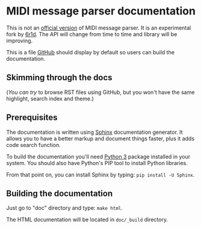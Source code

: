 # MIDI message parser documentation

This is not an [official version](https://github.com/BinaryNate/midi-message-parser) of MIDI message parser. It is an experimental fork by [6r1d](https://github.com/6r1d).
The API will change from time to time and library will be improving.

This is a file [GitHub](http://github.com/) should display by default so users can build the documentation.

## Skimming through the docs

(*You can try* to browse RST files using GitHub, but you won't have the same highlight, search index and theme.)

## Prerequisites

The documentation is written using [Sphinx](https://www.sphinx-doc.org/en/master/) documentation generator.
It allows you to have a better markup and document things faster, plus it adds code search function.

To build the documentation you'll need [Python 3](https://www.python.org/) package installed in your system.
You should also have Python's PIP tool to install Python libraries.

From that point on, you can install Sphinx by typing: `pip install -U Sphinx`.

## Building the documentation

Just go to "doc" directory and type: `make html`.

The HTML documentation will be located in `doc/_build` directory.
